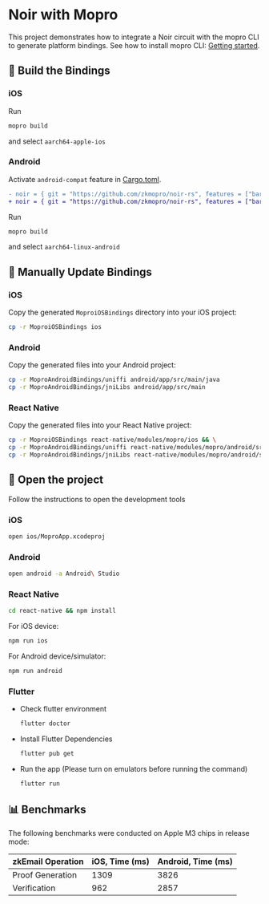 # Noir with Mopro

This project demonstrates how to integrate a Noir circuit with the mopro CLI to generate platform bindings.
See how to install mopro CLI: [Getting started](https://zkmopro.org/docs/getting-started).

## 🔧 Build the Bindings

### iOS

Run

```sh
mopro build
```

and select `aarch64-apple-ios`

### Android

Activate `android-compat` feature in [Cargo.toml](./Cargo.toml).

```diff
- noir = { git = "https://github.com/zkmopro/noir-rs", features = ["barretenberg"] }
+ noir = { git = "https://github.com/zkmopro/noir-rs", features = ["barretenberg", "android-compat"] }
```

Run

```sh
mopro build
```

and select `aarch64-linux-android`

## 🔄 Manually Update Bindings

### iOS

Copy the generated `MoproiOSBindings` directory into your iOS project:

```sh
cp -r MoproiOSBindings ios
```

### Android

Copy the generated files into your Android project:

```sh
cp -r MoproAndroidBindings/uniffi android/app/src/main/java
cp -r MoproAndroidBindings/jniLibs android/app/src/main
```

### React Native

Copy the generated files into your React Native project:

```sh
cp -r MoproiOSBindings react-native/modules/mopro/ios && \
cp -r MoproAndroidBindings/uniffi react-native/modules/mopro/android/src/main/java && \
cp -r MoproAndroidBindings/jniLibs react-native/modules/mopro/android/src/main 
```

## 📂 Open the project

Follow the instructions to open the development tools

### iOS

```sh
open ios/MoproApp.xcodeproj
```

### Android

```sh
open android -a Android\ Studio
```

### React Native

```sh
cd react-native && npm install
```

For iOS device:

```sh
npm run ios
```

For Android device/simulator:

```sh
npm run android
```

### Flutter

- Check flutter environment
   ```sh
   flutter doctor 
   ```

- Install Flutter Dependencies
   ```sh
   flutter pub get
   ```

- Run the app (Please turn on emulators before running the command)
   ```sh
   flutter run
   ```

## 📊 Benchmarks

The following benchmarks were conducted on Apple M3 chips in release mode:

| zkEmail Operation | iOS, Time (ms) | Android, Time (ms) |
|-----------|---------------|-------------------|
| Proof Generation | 1309 | 3826 |
| Verification | 962 | 2857 |
